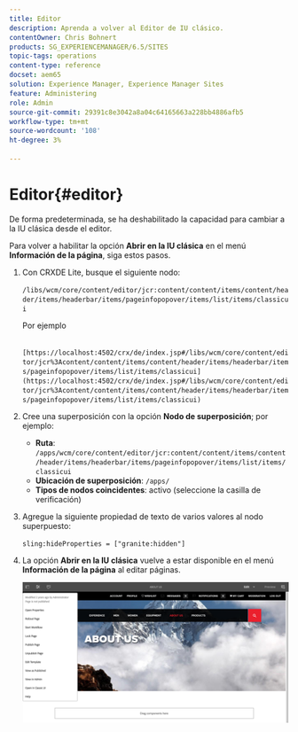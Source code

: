```yaml
---
title: Editor
description: Aprenda a volver al Editor de IU clásico.
contentOwner: Chris Bohnert
products: SG_EXPERIENCEMANAGER/6.5/SITES
topic-tags: operations
content-type: reference
docset: aem65
solution: Experience Manager, Experience Manager Sites
feature: Administering
role: Admin
source-git-commit: 29391c8e3042a8a04c64165663a228bb4886afb5
workflow-type: tm+mt
source-wordcount: '108'
ht-degree: 3%

---
```



# Editor{#editor}

De forma predeterminada, se ha deshabilitado la capacidad para cambiar a la IU clásica desde el editor.

Para volver a habilitar la opción **Abrir en la IU clásica** en el menú **Información de la página**, siga estos pasos.

1. Con CRXDE Lite, busque el siguiente nodo:

   `/libs/wcm/core/content/editor/jcr:content/content/items/content/header/items/headerbar/items/pageinfopopover/items/list/items/classicui`

   Por ejemplo

   ` [https://localhost:4502/crx/de/index.jsp#/libs/wcm/core/content/editor/jcr%3Acontent/content/items/content/header/items/headerbar/items/pageinfopopover/items/list/items/classicui](https://localhost:4502/crx/de/index.jsp#/libs/wcm/core/content/editor/jcr%3Acontent/content/items/content/header/items/headerbar/items/pageinfopopover/items/list/items/classicui)`

1. Cree una superposición con la opción **Nodo de superposición**; por ejemplo:

   * **Ruta**: `/apps/wcm/core/content/editor/jcr:content/content/items/content/header/items/headerbar/items/pageinfopopover/items/list/items/classicui`
   * **Ubicación de superposición**: `/apps/`
   * **Tipos de nodos coincidentes**: activo (seleccione la casilla de verificación)

1. Agregue la siguiente propiedad de texto de varios valores al nodo superpuesto:

   `sling:hideProperties = ["granite:hidden"]`

1. La opción **Abrir en la IU clásica** vuelve a estar disponible en el menú **Información de la página** al editar páginas.

   ![abrir en la opción de IU clásica a partir de la información de página](assets/syui-03-2019-02-27-15-19-48.png)
